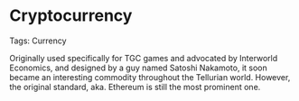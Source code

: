 # Cryptocurrency

Tags: Currency

Originally used specifically for TGC games and advocated by Interworld Economics, and designed by a guy named Satoshi Nakamoto, it soon became an interesting commodity throughout the Tellurian world. However, the original standard, aka. Ethereum is still the most prominent one.